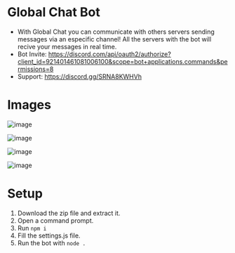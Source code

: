 # Global Chat Bot
- With Global Chat you can communicate with others servers sending messages via an especific channel! All the servers with the bot will recive your messages in real time.
- Bot Invite: https://discord.com/api/oauth2/authorize?client_id=921401461081006100&scope=bot+applications.commands&permissions=8
- Support: https://discord.gg/SRNA8KWHVh

# Images
![image](https://user-images.githubusercontent.com/65133800/206861561-c0d686bc-23e8-4e2e-b6bc-244d79b801bc.png)

![image](https://user-images.githubusercontent.com/65133800/206861553-bbbb955c-59ab-45c2-9ab0-9b27534f3681.png)

![image](https://user-images.githubusercontent.com/65133800/206861588-6ca4457c-1bcd-44b6-bc8c-399332f6b430.png)

![image](https://user-images.githubusercontent.com/65133800/206861578-925a425c-f085-4a97-8734-78afe79e2bf6.png)


# Setup
1. Download the zip file and extract it.
2. Open a command prompt.
3. Run ```npm i```
4. Fill the settings.js file.
5. Run the bot with ```node .```
